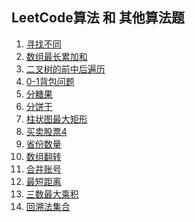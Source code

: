 <!--
 * @Author: your name
 * @Date: 2020-12-18 17:33:58
 * @LastEditTime: 2021-01-21 19:44:07
 * @LastEditors: Please set LastEditors
 * @Description: In User Settings Edit
 * @FilePath: /blog/articles/leetcode/index.md
-->

## LeetCode算法 和 其他算法题

1. [寻找不同](./寻找不同.md)
2. [数组最长累加和](./数组最长累加和.md)
3. [二叉树的前中后遍历](./二叉树遍历.md)
4. [0-1背包问题](./背包问题.md)
5. [分糖果](./分糖果.md)
6. [分饼干](./分饼干.md)
7. [柱状图最大矩形](./柱状图最大矩形.md)
8. [买卖股票4](./买卖股票4.md)
9. [省份数量](./城市数量.md)
10. [数组翻转](./数组翻转.md)
11. [合并账号](./合并账号.md)
12. [最短距离](./最短距离.md)
13. [三数最大乘积](./三个数最大乘积.md)
14. [回溯法集合](./回溯法.md)
